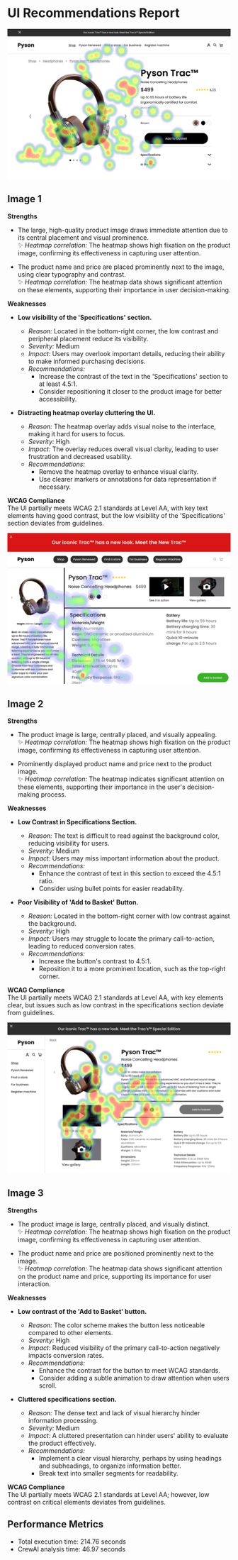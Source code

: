 # UI Recommendations Report

![Image 1](heatmaps/p4-1.png)

## Image 1

**Strengths**  
- The large, high-quality product image draws immediate attention due to its central placement and visual prominence.  
  ✨ *Heatmap correlation:* The heatmap shows high fixation on the product image, confirming its effectiveness in capturing user attention.
  
- The product name and price are placed prominently next to the image, using clear typography and contrast.  
  ✨ *Heatmap correlation:* The heatmap data shows significant attention on these elements, supporting their importance in user decision-making.

**Weaknesses**  
- **Low visibility of the 'Specifications' section.**  
  - *Reason:* Located in the bottom-right corner, the low contrast and peripheral placement reduce its visibility.  
  - *Severity:* Medium  
  - *Impact:* Users may overlook important details, reducing their ability to make informed purchasing decisions.  
  - *Recommendations:*  
    - Increase the contrast of the text in the 'Specifications' section to at least 4.5:1.  
    - Consider repositioning it closer to the product image for better accessibility.  

- **Distracting heatmap overlay cluttering the UI.**  
  - *Reason:* The heatmap overlay adds visual noise to the interface, making it hard for users to focus.  
  - *Severity:* High  
  - *Impact:* The overlay reduces overall visual clarity, leading to user frustration and decreased usability.  
  - *Recommendations:*  
    - Remove the heatmap overlay to enhance visual clarity.  
    - Use clearer markers or annotations for data representation if necessary.

**WCAG Compliance**  
The UI partially meets WCAG 2.1 standards at Level AA, with key text elements having good contrast, but the low visibility of the 'Specifications' section deviates from guidelines.

![Image 2](heatmaps/p4-2.png)

## Image 2

**Strengths**  
- The product image is large, centrally placed, and visually appealing.  
  ✨ *Heatmap correlation:* The heatmap shows high fixation on the product image, confirming its effectiveness in capturing user attention. 
  
- Prominently displayed product name and price next to the product image.  
  ✨ *Heatmap correlation:* The heatmap indicates significant attention on these elements, supporting their importance in the user's decision-making process.

**Weaknesses**  
- **Low Contrast in Specifications Section.**  
  - *Reason:* The text is difficult to read against the background color, reducing visibility for users.  
  - *Severity:* Medium  
  - *Impact:* Users may miss important information about the product.  
  - *Recommendations:*  
    - Enhance the contrast of text in this section to exceed the 4.5:1 ratio.  
    - Consider using bullet points for easier readability.

- **Poor Visibility of 'Add to Basket' Button.**  
  - *Reason:* Located in the bottom-right corner with low contrast against the background.  
  - *Severity:* High  
  - *Impact:* Users may struggle to locate the primary call-to-action, leading to reduced conversion rates.  
  - *Recommendations:*  
    - Increase the button's contrast to 4.5:1.  
    - Reposition it to a more prominent location, such as the top-right corner.

**WCAG Compliance**  
The UI partially meets WCAG 2.1 standards at Level AA, with key elements clear, but issues such as low contrast in the specifications section deviate from guidelines.

![Image 3](heatmaps/p4-3.png)

## Image 3

**Strengths**  
- The product image is large, centrally placed, and visually distinct.  
  ✨ *Heatmap correlation:* The heatmap shows high fixation on the product image, confirming its effectiveness in capturing user attention.

- The product name and price are positioned prominently next to the image.  
  ✨ *Heatmap correlation:* The heatmap data shows significant attention on the product name and price, supporting its importance for user interaction.

**Weaknesses**  
- **Low contrast of the 'Add to Basket' button.**  
  - *Reason:* The color scheme makes the button less noticeable compared to other elements.  
  - *Severity:* High  
  - *Impact:* Reduced visibility of the primary call-to-action negatively impacts conversion rates.  
  - *Recommendations:*  
    - Enhance the contrast for the button to meet WCAG standards.  
    - Consider adding a subtle animation to draw attention when users scroll.  

- **Cluttered specifications section.**  
  - *Reason:* The dense text and lack of visual hierarchy hinder information processing.  
  - *Severity:* Medium  
  - *Impact:* A cluttered presentation can hinder users' ability to evaluate the product effectively.  
  - *Recommendations:*  
    - Implement a clear visual hierarchy, perhaps by using headings and subheadings, to organize information better.  
    - Break text into smaller segments for readability.

**WCAG Compliance**  
The UI partially meets WCAG 2.1 standards at Level AA; however, low contrast on critical elements deviates from guidelines.

## Performance Metrics
- Total execution time: 214.76 seconds
- CrewAI analysis time: 46.97 seconds


